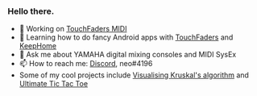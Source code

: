 ### Hello there.

- 🔭 Working on [TouchFaders MIDI](https://github.com/theonlytechnohead/TouchFaders_MIDI)
- 🌱 Learning how to do fancy Android apps with [TouchFaders](https://github.com/theonlytechnohead/TouchFaders_APP) and [KeepHome](https://github.com/theonlytechnohead/KeepHome)
- 💬 Ask me about YAMAHA digital mixing consoles and MIDI SysEx
- 📫 How to reach me: [Discord](https://discord.com), neo#4196
- Some of my cool projects include [Visualising Kruskal's algorithm](https://github.com/theonlytechnohead/Kruskal-visualisation) and [Ultimate Tic Tac Toe](https://github.com/theonlytechnohead/ut3)
